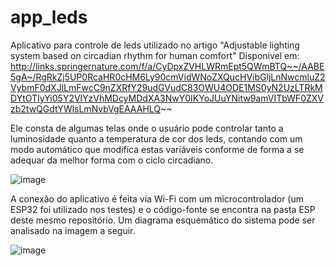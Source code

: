 # app_leds

Aplicativo para controle de leds utilizado no artigo "Adjustable lighting system based on circadian rhythm for human 
comfort" 
Disponivel em: http://links.springernature.com/f/a/CyDpxZVHLWRmEpt5QWmBTQ~~/AABE5gA~/RgRkZj5UP0RcaHR0cHM6Ly90cmVidWNoZXQucHVibGljLnNwcmluZ2VybmF0dXJlLmFwcC9nZXRfY29udGVudC83OWU4ODE1MS0yN2UzLTRkMDYtOTIyYi05Y2VlYzVhMDcyMDdXA3NwY0IKYoJUuYNitw9amVITbWF0ZXVzb2twQGdtYWlsLmNvbVgEAAAHLQ~~

Ele consta de algumas telas onde o usuário pode controlar tanto a luminosidade quanto a temperatura de cor dos leds, contando com um modo automático que modifica estas variáveis conforme de forma a se adequar da melhor forma com o ciclo circadiano.

![image](https://user-images.githubusercontent.com/32492663/184215016-49983abf-dbb2-41a3-856e-c28366627c22.png)

A conexão do aplicativo é feita via Wi-Fi com um microcontrolador (um ESP32 foi utilizado nos testes) e o código-fonte se encontra na pasta ESP deste mesmo repositório. Um diagrama esquemático do sistema pode ser analisado na imagem a seguir.

![image](https://user-images.githubusercontent.com/32492663/184215795-1611c1ff-b04b-437f-ae20-e3df75abba5e.png)
